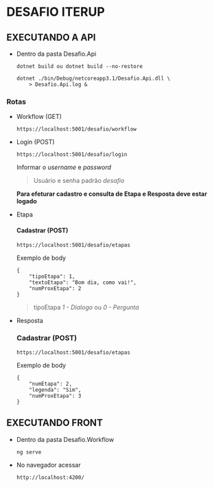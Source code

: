 # DESAFIO ITERUP

## EXECUTANDO A API

- Dentro da pasta Desafio.Api
  ```
  dotnet build ou dotnet build --no-restore
  ```
  ```
  dotnet ./bin/Debug/netcoreapp3.1/Desafio.Api.dll \
      > Desafio.Api.log &
  ```

### Rotas
- Workflow (GET)
    ```
    https://localhost:5001/desafio/workflow
    ```

- Login (POST)

  ```
  https://localhost:5001/desafio/login
  ```

  Informar o _username_ e _password_

  > Usuário e senha padrão _desafio_

  __Para efeturar cadastro e consulta de Etapa e Resposta deve estar logado__

- Etapa

  #### Cadastrar (POST)
    ```
    https://localhost:5001/desafio/etapas
    ```
    Exemplo de body
    ```
    {
        "tipoEtapa": 1,
        "textoEtapa": "Bom dia, como vai!",
        "numProxEtapa": 2
    }
    ```
    > tipoEtapa _1 - Dialogo_ ou _0 - Pergunta_

- Resposta
  ### Cadastrar (POST)
    ```
    https://localhost:5001/desafio/etapas
    ```
    Exemplo de body
    ```
    {
        "numEtapa": 2,
        "legenda": "Sim",
        "numProxEtapa": 3
    }
    ```

## EXECUTANDO FRONT

- Dentro da pasta Desafio.Workflow
  ```
  ng serve
  ```
- No navegador acessar
  ```
  http://localhost:4200/
  ```
